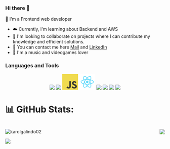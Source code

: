### Hi there 👋
🐧 I'm a Frontend web developer

- ☁️ Currently, I'm learning about Backend and AWS 
- 🎯 I'm looking to collaborate on projects where I can contribute my knowledge and efficient solutions.
- 📌 You can contact me here <a href="mailto:karolgalindo2018@gmail.com?subject=Servicios%20requeridos&body=Hola%20Karol!%20%F0%9F%91%8B">Mail</a> and [LinkedIn](https://www.linkedin.com/in/karol-galindo/)
- 👾 I'm a music and videogames lover
<!--
**karolgalindo02/karolgalindo02** is a ✨ _special_ ✨ repository because its `README.md` (this file) appears on your GitHub profile.

Here are some ideas to get you started:

- 🔭 I’m currently working on ...
- 🌱 I’m currently learning ...
- 👯 I’m looking to collaborate on ...
- 🤔 I’m looking for help with ...
- 💬 Ask me about ...
- 📫 How to reach me: ...
- 😄 Pronouns: ...
- ⚡ Fun fact: ...
-->

### Languages and Tools
<p align="center">
<code><img height=50 src="https://user-images.githubusercontent.com/86115727/215505925-ad47386c-4f17-48a3-9ddb-c6d2d0326406.png"/></code>
<code><img height=50 src="https://github.com/karolgalindo02/karolgalindo02/assets/122057880/c6d3d18e-42ff-4a09-b419-a7dfe1b7542c.png"/></code>
<code><img height=50 src="https://raw.githubusercontent.com/github/explore/80688e429a7d4ef2fca1e82350fe8e3517d3494d/topics/javascript/javascript.png" /></code>
<code><img height="50" src="https://raw.githubusercontent.com/github/explore/80688e429a7d4ef2fca1e82350fe8e3517d3494d/topics/react/react.png"></code>
<code><img height="50" src="https://github.com/karolgalindo02/karolgalindo02/assets/122057880/95ff6a15-f4df-4b71-b050-897cdb130058.png"></code>
<code><img height="50" src="https://github.com/karolgalindo02/karolgalindo02/assets/122057880/c4b5f22d-0afd-4e04-a4e3-2f0af24b5791.png"></code>
<code><img height="50" src="https://github.com/karolgalindo02/karolgalindo02/assets/122057880/7a05a892-5467-447d-b006-99dc25b997ac.png"></code>
<code><img height="50" src="https://github.com/karolgalindo02/karolgalindo02/assets/122057880/c3fa9215-6bfa-458d-888e-d72ec2f9347a.png"></code>
</p>


# 📊 GitHub Stats:
<div style="display: flex; justify-content: space-between; flex-wrap: nowrap;">
  <p align="center"><img align="center" src="https://github-readme-streak-stats.herokuapp.com/?user=karolgalindo02&theme=dark&hide_border=false" alt="karolgalindo02" /></p>
  <p align="center"><img align="center" src="https://github-readme-stats.vercel.app/api/top-langs/?username=karolgalindo02&theme=dark&hide_border=false&include_all_commits=true&count_private=true&layout=compact" /></p>
</div>

<a href="https://visitcount.itsvg.in">
  <img src="https://visitcount.itsvg.in/api?id=karolgalindo02&label=Profile%20Views&color=6&icon=0&pretty=true" />
</a>
